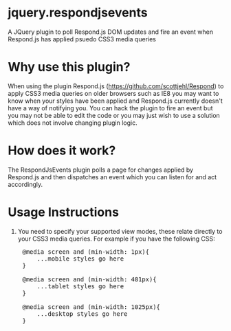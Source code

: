 # jquery.respondjsevents
A JQuery plugin to poll Respond.js DOM updates and fire an event when Respond.js has applied psuedo CSS3 media queries

Why use this plugin?
======

When using the plugin Respond.js (https://github.com/scottjehl/Respond) to apply CSS3 media queries on older browsers such as IE8 you may want to know when your styles have been applied and Respond.js currently doesn't have a way of notifying you. You can hack the plugin to fire an event but you may not be able to edit the code or you may just wish to use a solution which does not involve changing plugin logic.

How does it work?
======

The RespondJsEvents plugin polls a page for changes applied by Respond.js and then dispatches an event which you can listen for and act accordingly.

Usage Instructions
======

1. You need to specify your supported view modes, these relate directly to your CSS3 media queries. For example if you have the following CSS:

<pre>
    @media screen and (min-width: 1px){
        ...mobile styles go here
    }
    
    @media screen and (min-width: 481px){
        ...tablet styles go here
    }
    
    @media screen and (min-width: 1025px){
        ...desktop styles go here
    }
</pre>
